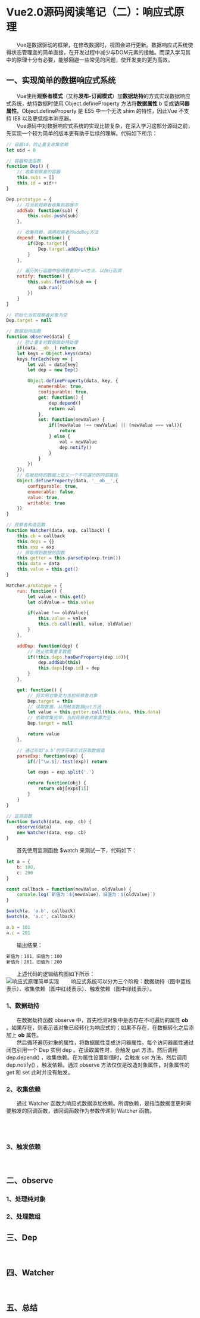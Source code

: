 # Vue2.0源码阅读笔记（二）：响应式原理
&emsp;&emsp;Vue是数据驱动的框架，在修改数据时，视图会进行更新。数据响应式系统使得状态管理变的简单直接，在开发过程中减少与DOM元素的接触。而深入学习其中的原理十分有必要，能够回避一些常见的问题，使开发变的更为高效。<br/>
## 一、实现简单的数据响应式系统
&emsp;&emsp;Vue使用**观察者模式**（又称**发布-订阅模式**）加**数据劫持**的方式实现数据响应式系统，劫持数据时使用 Object.defineProperty 方法将**数据属性** b 变成**访问器属性**。Object.defineProperty 是 ES5 中一个无法 shim 的特性，因此Vue 不支持 IE8 以及更低版本浏览器。<br/>
&emsp;&emsp;Vue源码中对数据响应式系统的实现比较复杂，在深入学习这部分源码之前，先实现一个较为简单的版本更有助于后续的理解。代码如下所示：<br/>
```js
// 容器id，防止重复收集依赖
let uid = 0 

// 容器构造函数
function Dep() {
    // 收集观察者的容器
    this.subs = []
    this.id = uid++
}

Dep.prototype = {
    // 将当前观察者收集到容器中
    addSub: function(sub) {
        this.subs.push(sub)
    },

    // 收集依赖，调用观察者的addDep方法
    depend: function() {
        if(Dep.target){
            Dep.target.addDep(this)
        }
    },

    // 遍历执行容器中各观察者的run方法，以执行回调
    notify: function() {
        this.subs.forEach(sub => {
            sub.run()
        })
    }
}

// 初始化当前观察者对象为空
Dep.target = null

// 数据劫持函数
function observe(data) {
    // 防止重复对数据做劫持处理
    if(data.__ob__) return
    let keys = Object.keys(data)
    keys.forEach(key => {
        let val = data[key]
        let dep = new Dep()

        Object.defineProperty(data, key, {
            enumerable: true,
            configurable: true,
            get: function() {
                dep.depend()
                return val
            },
            set: function(newValue) {
                if((newValue !== newValue) || (newValue === val)){
                    return
                } else {
                    val = newValue
                    dep.notify()
                }
            }
        })
    });
    // 在被劫持的数据上定义一个不可遍历的内部属性
    Object.defineProperty(data, '__ob__',{
        configurable: true,
        enumerable: false,
        value: true,
        writable: true
    })
}

// 观察者构造函数
function Watcher(data, exp, callback) {
    this.cb = callback
    this.deps = {}
    this.exp = exp
    // 获取得到数据的函数
    this.getter = this.parseExp(exp.trim())
    this.data = data
    this.value = this.get()
}

Watcher.prototype = {
    run: function() {
        let value = this.get()
        let oldValue = this.value

        if(value !== oldValue){
            this.value = value
            this.cb.call(null, value, oldValue)
        }
    },

    addDep: function(dep) {
        // 防止收集重复数据
        if(!this.deps.hasOwnProperty(dep.id)){
            dep.addSub(this)
            this.deps[dep.id] = dep
        }
    },

    get: function() {
        // 将实例对象变为当前观察者对象
        Dep.target = this
        // 读取数据，从而触发数据get方法
        let value = this.getter.call(this.data, this.data)
        // 依赖收集完毕，当前观察者对象置为空
        Dep.target = null

        return value
    },

    // 通过形如‘a.b’的字符串形式获取数据值
    parseExp: function(exp) {
        if(/[^\w.$]/.test(exp)) return

        let exps = exp.split('.')

        return function(obj) {
            return obj[exps[1]]
        }
    }
}

// 监测函数
function $watch(data, exp, cb) {
    observe(data)
    new Watcher(data, exp, cb)
}
```
&emsp;&emsp;首先使用监测函数 $watch 来测试一下，代码如下：<br/>
```js
let a = {
    b: 100,
    c: 200
}

const callback = function(newValue, oldValue) {
    console.log(`新值为：${newValue}，旧值为：${oldValue}`)
}

$watch(a, 'a.b', callback)
$watch(a, 'a.c', callback)

a.b = 101 
a.c = 201
```
&emsp;&emsp;输出结果：<br/>
```js
新值为：101，旧值为：100
新值为：201，旧值为：200
```
&emsp;&emsp;上述代码的逻辑结构图如下所示：<br/>
![响应式原理简单实现](../image/vue/observe_2.jpg)
&emsp;&emsp;响应式系统可以分为三个阶段：数据劫持（图中蓝线表示）、收集依赖（图中红线表示）、触发依赖（图中绿线表示）。<br/>
### 1、数据劫持
&emsp;&emsp;在数据劫持函数 observe 中，首先检测对象中是否存在不可遍历的属性 __ob__ 。如果存在，则表示该对象已经转化为响应式的；如果不存在，在数据转化之后添加上 __ob__ 属性。<br/>
&emsp;&emsp;然后循环遍历对象的属性，将数据属性变成访问器属性，每个访问器属性通过闭包引用一个 Dep 实例 dep 。在读取属性时，会触发 get 方法，然后调用 dep.depend() ，收集依赖。在为属性设置新值时，会触发 set 方法，然后调用 dep.notify() ，触发依赖。通过 observe 方法仅仅是改造对象属性，对象属性的 get 和 set 此时并没有触发。<br/>
### 2、收集依赖
&emsp;&emsp;通过 Watcher 函数为响应式数据添加依赖。所谓依赖，是指当数据变更时需要触发的回调函数，该回调函数作为参数传递到 Watcher 函数。<br/>
&emsp;&emsp;<br/>
&emsp;&emsp;<br/>
&emsp;&emsp;<br/>
### 3、触发依赖
&emsp;&emsp;<br/>
## 二、observe
### 1、处理纯对象
### 2、处理数组
## 三、Dep
&emsp;&emsp;<br/>
## 四、Watcher
&emsp;&emsp;<br/>
## 五、总结
&emsp;&emsp;<br/>